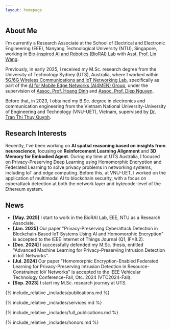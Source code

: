 ```yaml
---
layout: homepage
---
```


## About Me

I'm currently a Research Associate at the School of Electrical and Electronic Engineering (EEE), Nanyang Technological University (NTU), Singapore, working in [Bio-inspired AI and Robotics (BioRAI) Lab](https://biorailab.github.io/) with [Asst. Prof. Lin Wang](https://scholar.google.com/citations?user=SReb2csAAAAJ&hl=en). 

Previously, in early 2025, I received my M.Sc. research degree from the University of Technology Sydney (UTS), Australia, where I worked within [5G/6G Wireless Communications and IoT Networking Lab](https://www.uts.edu.au/research/centres/global-big-data-technologies-centre/our-research/iot-communications-and-networking/5g6g-wireless-communications-and-iot-networking-lab), specifically as part of the [AI for Mobile Edge Networks (AI4MEN) Group](https://sites.google.com/view/dinh-thai-hoang/research-group), under the supervision of [Assoc. Prof. Hoang Dinh](https://sites.google.com/view/dinh-thai-hoang/) and [Assoc. Prof. Diep Nguyen](https://sites.google.com/view/diep-n-nguyen/). 

Before that, in 2023, I obtained my B.Sc. degree in electronics and communication engineering from the Vietnam National University-University of Engineering and Technology (VNU-UET), Vietnam, supervised by [Dr. Tran Thi Thuy Quynh](https://scholar.google.com/citations?user=RH6V8ycAAAAJ&hl=vi&oi=ao). 

## Research Interests

Recently, I've been working on **AI spatial reasoning based on insights from neuroscience**, focusing on **Reinforcement Learning Alignment** and **3D Memory for Embodied Agent**. During my time at UTS Australia, I focused on Privacy-Preserving Deep Learning using Homomorphic Encryption and Federated Learning to solve privacy problems in networking systems, including IoT and edge computing. Before this, at VNU-UET, I worked on the application of multimodal AI to blockchain security, with a focus on cyberattack detection at both the network layer and bytecode-level of the Ethereum system.

## News

- **[May. 2025]** I start to work in the BioRAI Lab, EEE, NTU as a Research Associate.
- **[Jan. 2025]** Our paper "Privacy-Preserving Cyberattack Detection in Blockchain-Based IoT Systems Using AI and Homomorphic Encryption" is accepted to the IEEE Internet of Things Journal (Q1, IF=8.2).
- **[Dec. 2024]** I successfully defended my M.Sc. thesis, entitled "Advanced Machine Learning for Privacy-Preserving Intrusion Detection in IoT Networks".
- **[Jul. 2024]** Our paper "Homomorphic Encryption-Enabled Federated Learning for Privacy-Preserving Intrusion Detection in Resource-Constrained IoV Networks" is accepted to the IEEE Vehicular Technology Conference-Fall, Otc. 2024 (VTC2024-Fall).
- **[Sep. 2023]** I start my M.Sc. research journey at UTS.

{% include_relative _includes/publications.md %}

{% include_relative _includes/services.md %}

{% include_relative _includes/full_publications.md %}

{% include_relative _includes/honors.md %}
